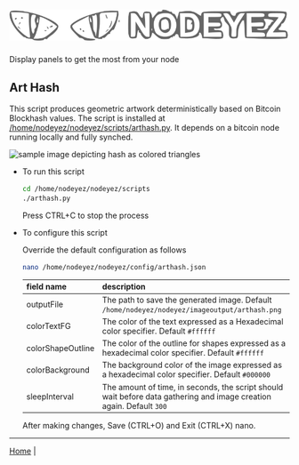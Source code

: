 # ![Nodeyez](https://raw.githubusercontent.com/vicariousdrama/nodeyez/main/images/nodeyez.svg)
Display panels to get the most from your node

## Art Hash

This script produces geometric artwork deterministically based on Bitcoin
Blockhash values. The script is installed at 
[/home/nodeyez/nodeyez/scripts/arthash.py](../scripts/arthash.py). It depends on
a bitcoin node running locally and fully synched.

![sample image depicting hash as colored triangles](../images/arthash-719360.png)

* To run this script

   ```sh
   cd /home/nodeyez/nodeyez/scripts
   ./arthash.py
   ```

   Press CTRL+C to stop the process

* To configure this script

   Override the default configuration as follows

   ```sh
   nano /home/nodeyez/nodeyez/config/arthash.json
   ```

   | field name | description |
   | --- | --- |
   | outputFile | The path to save the generated image. Default `/home/nodeyez/nodeyez/imageoutput/arthash.png` |
   | colorTextFG | The color of the text expressed as a Hexadecimal color specifier. Default `#ffffff` |
   | colorShapeOutline | The color of the outline for shapes expressed as a hexadecimal color specifier. Default `#ffffff` |
   | colorBackground | The background color of the image expressed as a hexadecimal color specifier. Default `#000000` |
   | sleepInterval | The amount of time, in seconds, the script should wait before data gathering and image creation again. Default `300` |

   After making changes, Save (CTRL+O) and Exit (CTRL+X) nano.


---

[Home](../README.md) | 

